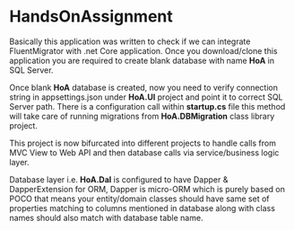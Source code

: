 # HandsOnAssignment

Basically this application was written to check if we can integrate FluentMigrator with .net Core application.
Once you download/clone this application you are required to create blank database with name **HoA** in SQL Server.

Once blank **HoA** database is created, now you need to verify connection string in appsettings.json under **HoA.UI** project and point it to correct SQL Server path.
There is a configuration call within **startup.cs** file this method will take care of running migrations from **HoA.DBMigration** class library project.

This project is now bifurcated into different projects to handle calls from MVC View to Web API and then database calls via service/business logic layer.

Database layer i.e. **HoA.Dal** is configured to have Dapper & DapperExtension for ORM, Dapper is micro-ORM which is purely based on POCO that means your entity/domain classes should have same set of properties matching to columns mentioned in database along with class names should also match with database table name.
